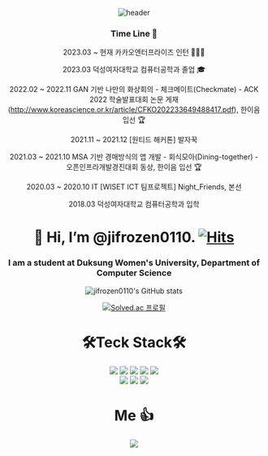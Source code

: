 

<div align="center">
  

![header](https://capsule-render.vercel.app/api?type=waving&color=auto&height=300&section=header&text=ji%20Frozen&fontSize=90&animation=fadeIn)

  
### Time Line 🏃

  
2023.03 ~ 현재 카카오엔터프라이즈 인턴 👩🏻‍💻
  
  2023.03 덕성여자대학교 컴퓨터공학과 졸업 🎓
  
  2022.02 ~ 2022.11 GAN 기반 나만의 화상회의 - 체크메이트(Checkmate) - ACK 2022 학술발표대회 논문 게재 (http://www.koreascience.or.kr/article/CFKO202233649488417.pdf), 한이음 입선 🏆 
  
2021.11 ~ 2021.12 [원티드 해커톤] 발자꾹
  
  2021.03 ~ 2021.10 MSA 기반 경매방식의 앱 개발 - 회식모아(Dining-together) - 오픈인프라개발경진대회 동상, 한이음 입선 🏆
  
  
  2020.03 ~ 2020.10 IT [WISET ICT 팀프로젝트] Night_Friends, 본선
  
  2018.03 덕성여자대학교 컴퓨터공학과 입학

  
# 👋 Hi, I’m @jifrozen0110.  [![Hits](https://hits.seeyoufarm.com/api/count/incr/badge.svg?url=https%3A%2F%2Fgithub.com%2Fjifrozen0110&count_bg=%23F7B6CE&title_bg=%23FF004D&icon=&icon_color=%23FFFFFF&title=hits&edge_flat=false)](https://hits.seeyoufarm.com)
  

### I am a student at Duksung Women's University, Department of Computer Science
![jifrozen0110's GitHub stats](https://github-readme-stats.vercel.app/api?username=jifrozen0110&show_icons=true&theme=synthwave)

[![Solved.ac
프로필](http://mazassumnida.wtf/api/v2/generate_badge?boj=answldjs1836)](https://solved.ac/answldjs1836)


# 🛠Teck Stack🛠
<img src="https://img.shields.io/badge/Python-3766AB?style=flat-square&logo=Python&logoColor=white"/></a>
<img src="https://img.shields.io/badge/Java-red?style=flat-square&logo=Java&logoColor=white"/></a>
<img src="https://img.shields.io/badge/Django-%23092E20?style=flat-square&logo=Django&logoColor=white"/></a>
<img src="https://img.shields.io/badge/Spring-%236DB33F?style=flat-square&logo=Spring&logoColor=white"/></a>
<img src="https://img.shields.io/badge/MySQL-%234479A1?style=flat-square&logo=MySQL&logoColor=white"/></a></br>
<img src="https://img.shields.io/badge/java%20script-%23F7DF1E?style=flat-square&logo=JavaScript&logoColor=white"/></a>
<img src="https://img.shields.io/badge/-Android%20Studio-%233DDC84?style=flat-square&logo=AndroidStudio&logoColor=white"/></a>
<img src="https://img.shields.io/badge/-IntelliJ%20IDEA-%23000000?style=flat-square&logo=IntelliJIDEA&logoColor=white"/></a>


# Me 👍

<a href="https://velog.io/@jifrozen"><img src="https://img.shields.io/badge/-Tech%20blog-%231AB7EA?style=flat-square&logo=Vimeo&logoColor=white"/></a>

</div>
